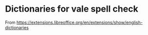 # Dictionaries for vale spell check

From <https://extensions.libreoffice.org/en/extensions/show/english-dictionaries>
